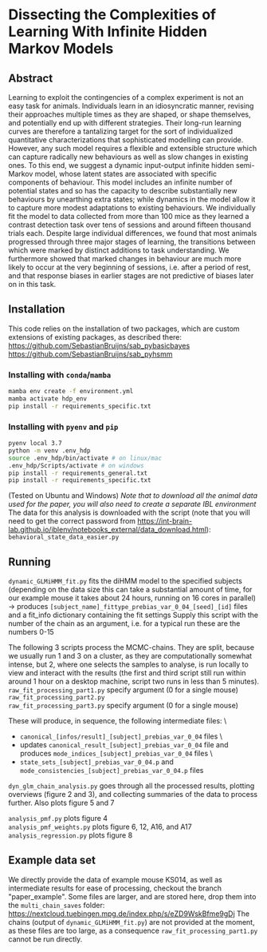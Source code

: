 # Dissecting the Complexities of Learning With Infinite Hidden Markov Models

## Abstract

Learning to exploit the contingencies of a complex experiment is not an easy task for animals. Individuals learn in an idiosyncratic manner, revising their approaches multiple times as they are shaped, or shape themselves, and potentially end up with different strategies. Their long-run learning curves are therefore a tantalizing target for the sort of individualized quantitative characterizations that sophisticated modelling can provide. However, any such model requires a flexible and extensible structure which can capture radically new behaviours as well as slow changes in existing ones. To this end, we suggest a dynamic input-output infinite hidden semi-Markov model, whose latent states are associated with specific components of behaviour. This model includes an infinite number of potential states and so has the capacity to describe substantially new behaviours by unearthing extra states; while dynamics in the model allow it to capture more modest adaptations to existing behaviours. We individually fit the model to data collected from more than 100 mice as they learned a contrast detection task over tens of sessions and around fifteen thousand trials each. Despite large individual differences, we found that most animals progressed through three major stages of learning, the transitions between which were marked by distinct additions to task understanding. We furthermore showed that marked changes in behaviour are much more likely to occur at the very beginning of sessions, i.e. after a period of rest, and that response biases in earlier stages are not predictive of biases later on in this task.

## Installation

This code relies on the installation of two packages, which are custom extensions of existing packages, as described there: \
https://github.com/SebastianBruijns/sab_pybasicbayes \
https://github.com/SebastianBruijns/sab_pyhsmm

### Installing with `conda`/`mamba`
```sh
mamba env create -f environment.yml
mamba activate hdp_env
pip install -r requirements_specific.txt
```

### Installing with `pyenv` and `pip`
```sh
pyenv local 3.7
python -m venv .env_hdp
source .env_hdp/bin/activate # on linux/mac
.env_hdp/Scripts/activate # on windows
pip install -r requirements_general.txt
pip install -r requirements_specific.txt
```

(Tested on Ubuntu and Windows)
*Note that to download all the animal data used for the paper, you will also need to create a separate IBL environment*
The data for this analysis is downloaded with the script (note that you will need to get the correct password from https://int-brain-lab.github.io/iblenv/notebooks_external/data_download.html): \
``behavioral_state_data_easier.py``

## Running

``dynamic_GLMiHMM_fit.py`` fits the diHMM model to the specified subjects (depending on the data size this can take a substantial amount of time, for our example mouse it takes about 24 hours, running on 16 cores in parallel) -> produces `[subject_name]_fittype_prebias_var_0_04_[seed]_[id]` files and a fit_info dictionary containing the fit settings
Supply this script with the number of the chain as an argument, i.e. for a typical run these are the numbers 0-15

The following 3 scripts process the MCMC-chains. They are split, because we usually run 1 and 3 on a cluster, as they are computationally somewhat intense, but 2, where one selects the samples to analyse, is run locally to view and interact with the results (the first and third script still run within around 1 hour on a desktop machine, script two runs in less than 5 minutes).\
``raw_fit_processing_part1.py``  specify argument (0 for a single mouse) \
``raw_fit_processing_part2.py``  \
``raw_fit_processing_part3.py`` specify argument (0 for a single mouse)

These will produce, in sequence, the following intermediate files: \
- ``canonical_[infos/result]_[subject]_prebias_var_0_04`` files \
- updates ``canonical_result_[subject]_prebias_var_0_04`` file and produces ``mode_indices_[subject]_prebias_var_0_04`` files \
- ``state_sets_[subject]_prebias_var_0_04.p`` and ``mode_consistencies_[subject]_prebias_var_0_04.p`` files


``dyn_glm_chain_analysis.py`` goes through all the processed results, plotting overviews (figure 2 and 3), and collecting summaries of the data to process further. Also plots figure 5 and 7

``analysis_pmf.py`` plots figure 4\
``analysis_pmf_weights.py`` plots figure 6, 12, A16, and A17\
``analysis_regression.py`` plots figure 8

## Example data set

We directly provide the data of example mouse KS014, as well as intermediate results for ease of processing, checkout the branch "paper_example". Some files are larger, and are stored here, drop them into the `multi_chain_saves` folder: https://nextcloud.tuebingen.mpg.de/index.php/s/eZD9WskBfme9gDj
The chains (output of ``dynamic_GLMiHMM_fit.py``) are not provided at the moment, as these files are too large, as a consequence ``raw_fit_processing_part1.py`` cannot be run directly.
